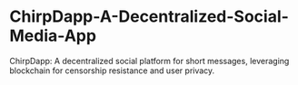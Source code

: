 # ChirpDapp-A-Decentralized-Social-Media-App
ChirpDapp: A decentralized social platform for short messages, leveraging blockchain for censorship resistance and user privacy.
